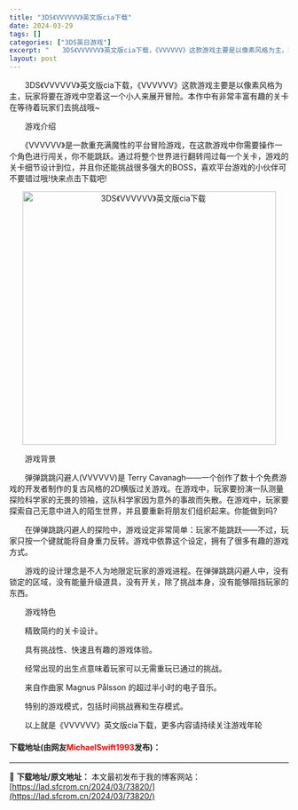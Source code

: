 ```yaml
---
title: "3DS《VVVVVV》英文版cia下载"
date: 2024-03-29
tags: []
categories: ["3DS英日游戏"]
excerpt: "　　3DS《VVVVVV》英文版cia下载，《VVVVVV》这款游戏主要是以像素风格为主，玩家将要在游戏中空着这一个小人来展开冒险。本作中有非常丰富有趣的关卡在等待着玩家们去挑战哦~ 　　游戏介绍 　　《VVVVVV》是一款重充满魔性的平台冒险游戏，在这款游戏中你需要操作一个角色进行闯关，你不能跳跃&hellip;"
layout: post
---
```


 <p>　　3DS《VVVVVV》英文版cia下载，《VVVVVV》这款游戏主要是以像素风格为主，玩家将要在游戏中空着这一个小人来展开冒险。本作中有非常丰富有趣的关卡在等待着玩家们去挑战哦~</p> <p>　　游戏介绍</p> <p>　　《VVVVVV》是一款重充满魔性的平台冒险游戏，在这款游戏中你需要操作一个角色进行闯关，你不能跳跃。通过将整个世界进行翻转闯过每一个关卡，游戏的关卡细节设计到位，并且你还能挑战很多强大的BOSS，喜欢平台游戏的小伙伴可不要错过哦!快来点击下载吧!</p> <p align="center"><img align="" border="0" src="https://lad.sfcrom.cn/wp-content/uploads/2024/03/20240329_660633053f677.jpg" width="457" alt="3DS《VVVVVV》英文版cia下载" /></p> <p>　　游戏背景</p> <p>　　弹弹跳跳闪避人(VVVVVV)是 Terry Cavanagh&mdash;&mdash;一个创作了数十个免费游戏的开发者制作的复古风格的2D横版过关游戏。在游戏中，玩家要扮演一队测量探险科学家的无畏的领袖，这队科学家因为意外的事故而失散。在游戏中，玩家要探索自己无意中进入的陌生世界，并且要重新将朋友们组织起来。你能做到吗?</p> <p>　　在弹弹跳跳闪避人的探险中，游戏设定非常简单：玩家不能跳跃&mdash;&mdash;不过，玩家只按一个键就能将自身重力反转。游戏中依靠这个设定，拥有了很多有趣的游戏方式。</p> <p>　　游戏的设计理念是不人为地限定玩家的游戏进程。在弹弹跳跳闪避人中，没有锁定的区域，没有能量升级道具，没有开关，除了挑战本身，没有能够阻挡玩家的东西。</p> <p>　　游戏特色</p> <p>　　精致简约的关卡设计。</p> <p>　　具有挑战性、快速且有趣的游戏体验。</p> <p>　　经常出现的出生点意味着玩家可以无需重玩已通过的挑战。</p> <p>　　来自作曲家 Magnus P&aring;lsson 的超过半小时的电子音乐。</p> <p>　　特别的游戏模式，包括时间挑战赛和生存模式。</p> <p>　　以上就是《VVVVVV》英文版cia下载，更多内容请持续关注游戏年轮</p> <p><h4>下载地址(由网友<font color="red">MichaelSwift1993</font>发布)：</h4></p> 

---
📖 **下载地址/原文地址：** 本文最初发布于我的博客网站：[https://lad.sfcrom.cn/2024/03/73820/](https://lad.sfcrom.cn/2024/03/73820/)
